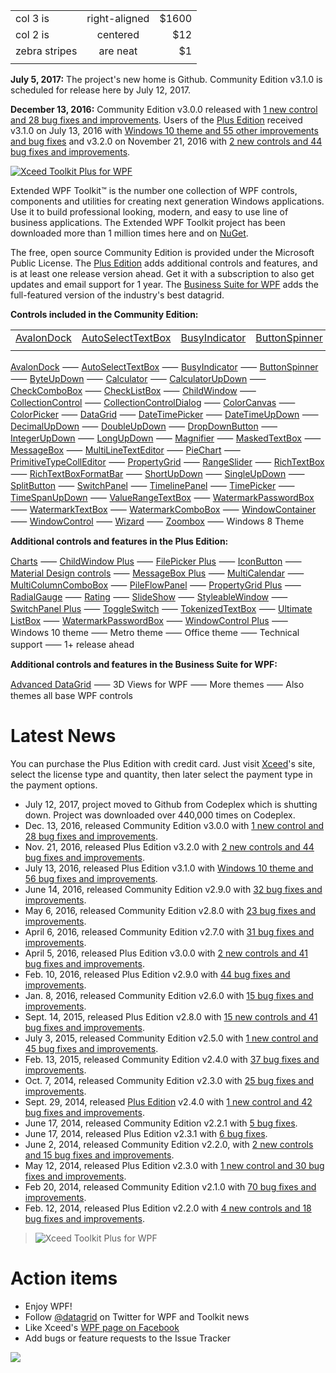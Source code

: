 ||||
| ------------- |:-------------:| -----:|
| col 3 is      | right-aligned | $1600 |
| col 2 is      | centered      |   $12 |
| zebra stripes | are neat      |    $1 |
||||

**July 5, 2017:** The project's new home is Github. Community Edition v3.1.0 is scheduled for release here by July 12, 2017. 

**December 13, 2016:** Community Edition v3.0.0 released with [1 new control and 28 bug fixes and improvements](http://wpftoolkit.codeplex.com/wikipage?title=Improvements300). Users of the [Plus Edition](http://wpftoolkit.codeplex.com/wikipage?title=Compare%20Editions) received v3.1.0 on July 13, 2016 with [Windows 10 theme and 55 other improvements and bug fixes](http://wpftoolkit.codeplex.com/wikipage?title=Improvements300#Plus310) and v3.2.0 on November 21, 2016 with [2 new controls and 44 bug fixes and improvements](http://wpftoolkit.codeplex.com/wikipage?title=Improvements300#Plus320).

[![Xceed Toolkit Plus for WPF][1]][2]

  [1]: https://user-images.githubusercontent.com/21266763/27752263-1db10e9c-5dae-11e7-92f8-93671674a8be.png
  [2]: ../../wiki/Xceed-Toolkit-Plus-for-WPF (Learn about Xceed Toolkit Plus for WPF here on Github)

Extended WPF Toolkit™ is the number one collection of WPF controls, components and utilities for creating next generation Windows applications. Use it to build professional looking, modern, and easy to use line of business applications. The Extended WPF Toolkit project has been downloaded more than 1 million times here and on [NuGet](http://www.nuget.org/packages/Extended.Wpf.Toolkit/).

The free, open source Community Edition is provided under the Microsoft Public License. The [Plus Edition](https://wpftoolkit.codeplex.com/wikipage?title=Compare%20Editions) adds additional controls and features, and is at least one release version ahead. Get it with a subscription to also get updates and email support for 1 year. The [Business Suite for WPF](https://xceed.com/xceed-business-suite-for-wpf/) adds the full-featured version of the industry's best datagrid.

**Controls included in the Community Edition:**

||||||
|:-------------:|:-------------:|:-------------:|:-------------:|:-------------:|
|[AvalonDock](../../wiki/AvalonDock)|[AutoSelectTextBox](../../wiki/AutoSelectTextBox)|[BusyIndicator](../../wiki/BusyIndicator)|[ButtonSpinner](../../wiki/ButtonSpinner)|[ByteUpDown](../../wiki/ByteUpDown)|
|||||


[AvalonDock](../../wiki/AvalonDock) ⸺
[AutoSelectTextBox](../../wiki/AutoSelectTextBox) ⸺ 
[BusyIndicator](../../wiki/BusyIndicator) ⸺
[ButtonSpinner](../../wiki/ButtonSpinner) ⸺
[ByteUpDown](../../wiki/ByteUpDown) ⸺
[Calculator](../../wiki/Calculator) ⸺
[CalculatorUpDown](../../wiki/CalculatorUpDown) ⸺
[CheckComboBox](../../wiki/CheckComboBox) ⸺
[CheckListBox](../../wiki/CheckListBox) ⸺
[ChildWindow](../../wiki/ChildWindow) ⸺
[CollectionControl](../../wiki/CollectionControl) ⸺
[CollectionControlDialog](../../wiki/CollectionControlDialog) ⸺ 
[ColorCanvas](../../wiki/ColorCanvas) ⸺
[ColorPicker](../../wiki/ColorPicker) ⸺
[DataGrid](../../wiki/DataGrid) ⸺
[DateTimePicker](../../wiki/DateTimePicker) ⸺
[DateTimeUpDown](../../wiki/DateTimeUpDown) ⸺
[DecimalUpDown](../../wiki/DecimalUpDown) ⸺
[DoubleUpDown](../../wiki/DoubleUpDown) ⸺
[DropDownButton](../../wiki/DropDownButton) ⸺
[IntegerUpDown](../../wiki/IntegerUpDown) ⸺
[LongUpDown](../../wiki/LongUpDown) ⸺
[Magnifier](../../wiki/Magnifier) ⸺
[MaskedTextBox](../../wiki/MaskedTextBox) ⸺
[MessageBox](../../wiki/MessageBox) ⸺
[MultiLineTextEditor](../../wiki/MultiLineTextEditor) ⸺
[PieChart](../../wiki/PieChart) ⸺
[PrimitiveTypeCollEditor](../../wiki/PrimitiveTypeCollectionEditor) ⸺
[PropertyGrid](../../wiki/PropertyGrid) ⸺
[RangeSlider](../../wiki/RangeSlider) ⸺
[RichTextBox](../../wiki/RichTextBox) ⸺
[RichTextBoxFormatBar](../../wiki/RichTextBoxFormatBar) ⸺
[ShortUpDown](../../wiki/ShortUpDown) ⸺
[SingleUpDown](../../wiki/SingleUpDown) ⸺
[SplitButton](../../wiki/SplitButton) ⸺
[SwitchPanel](../../wiki/SwitchPanel) ⸺
[TimelinePanel](../../wiki/TimelinePanel) ⸺
[TimePicker](../../wiki/TimePicker) ⸺
[TimeSpanUpDown](../../wiki/TimeSpanUpDown) ⸺
[ValueRangeTextBox](../../wiki/ValueRangeTextBox) ⸺
[WatermarkPasswordBox](../../wiki/WatermarkPasswordBox) ⸺
[WatermarkTextBox](../../wiki/WatermarkTextBox) ⸺
[WatermarkComboBox](../../wiki/WatermarkComboBox) ⸺
[WindowContainer](../../wiki/WindowContainer) ⸺
[WindowControl](../../wiki/WindowControl) ⸺
[Wizard](../../wiki/Wizard) ⸺
[Zoombox](../../wiki/Zoombox) ⸺
Windows 8 Theme

**Additional controls and features in the Plus Edition:**

[Charts](Charts) ⸺
[ChildWindow Plus](ChildWindow-Plus) ⸺
[FilePicker Plus](FilePicker-Plus) ⸺
[IconButton](IconButton) ⸺
[Material Design controls](Material-Design-controls) ⸺
[MessageBox Plus](MessageBox-Plus) ⸺
[MultiCalendar](MultiCalendar) ⸺
[MultiColumnComboBox](MultiColumnComboBox) ⸺
[PileFlowPanel](PileFlowPanel) ⸺
[PropertyGrid Plus](PropertyGrid-Plus) ⸺
[RadialGauge](RadialGauge) ⸺
[Rating](Rating) ⸺
[SlideShow](SlideShow) ⸺
[StyleableWindow](StyleableWindow) ⸺
[SwitchPanel Plus](SwitchPanel-Plus) ⸺
[ToggleSwitch](ToggleSwitch) ⸺
[TokenizedTextBox](TokenizedTextBox) ⸺
[Ultimate ListBox](Ultimate-ListBox) ⸺
[WatermarkPasswordBox](WatermarkPasswordBox) ⸺
[WindowControl Plus](WindowControl-Plus) ⸺
Windows 10 theme  ⸺
Metro theme  ⸺
Office theme  ⸺
Technical support  ⸺
1+ release ahead

**Additional controls and features in the Business Suite for WPF:**

[Advanced DataGrid](Advanced-DataGrid)  ⸺
3D Views for WPF  ⸺
More themes  ⸺
Also themes all base WPF controls 

# Latest News

You can purchase the Plus Edition with credit card. Just visit [Xceed](https://xceed.com/product/xceed-toolkit-plus-for-wpf/)'s site, select the license type and quantity, then later select the payment type in the payment options.

* July 12, 2017, project moved to Github from Codeplex which is shutting down. Project was downloaded over 440,000 times on Codeplex. 
* Dec. 13, 2016, released Community Edition v3.0.0 with [1 new control and 28 bug fixes and improvements](../../wiki/Improvements-in-v3.0.0).
* Nov. 21, 2016, released Plus Edition v3.2.0 with [2 new controls and 44 bug fixes and improvements](../../wiki/Improvements-in-v3.0.0#Plus320).
* July 13, 2016, released Plus Edition v3.1.0 with [Windows 10 theme and 56 bug fixes and improvements](../../wiki/Improvements-in-v2.9.0#Plus310).
* June 14, 2016, released Community Edition v2.9.0 with [32 bug fixes and improvements](../../wiki/Improvements-in-v2.9.0).
* May 6, 2016, released Community Edition v2.8.0 with [23 bug fixes and improvements](../../wiki/Improvements-in-v2.8.0).
* April 6, 2016, released Community Edition v2.7.0 with [31 bug fixes and improvements](../../wiki/Improvements-in-v2.7.0).
* April 5, 2016, released Plus Edition v3.0.0 with [2 new controls and 41 bug fixes and improvements](../../wiki/Improvements-in-v2.7.0#Plus300). 
* Feb. 10, 2016, released Plus Edition v2.9.0 with [44 bug fixes and improvements](../../wiki/Improvements-in-v2.7.0#Plus290). 
* Jan. 8, 2016, released Community Edition v2.6.0 with [15 bug fixes and improvements](../../wiki/Improvements-in-v2.6.0).
* Sept. 14, 2015, released Plus Edition v2.8.0 with [15 new controls and 41 bug fixes and improvements](../../wiki/Improvements-in-v2.6.0#Plus280). 
* July 3, 2015, released Community Edition v2.5.0 with [1 new control and 45 bug fixes and improvements](../../wiki/Improvements-in-v2.5.0#Community250).
* Feb. 13, 2015, released Community Edition v2.4.0 with [37 bug fixes and improvements](../../wiki/Improvements-in-v2.4.0#Community240).
* Oct. 7, 2014, released Community Edition v2.3.0 with [25 bug fixes and improvements](../../wiki/Improvements-in-v2.3.0#Community230).
* Sept. 29, 2014, released [Plus Edition](../../wiki/Xceed-Toolkit-Plus-for-WPF) v2.4.0 with [1 new control and 42 bug fixes and improvements](../../wiki/Improvements-in-v2.3.0#Plus240).
* June 17, 2014, released Community Edition v2.2.1 with [5 bug fixes](../../wiki/Improvements-in-v2.2.0#Community221).
* June 17, 2014, released Plus Edition v2.3.1 with [6 bug fixes](../../wiki/Improvements-in-v2.2.0#Plus231).
* June 2, 2014, released Community Edition v2.2.0, with [2 new controls and 15 bug fixes and improvements](../../wiki/Improvements-in-v2.2.0#Community220).
* May 12, 2014, released Plus Edition v2.3.0 with [1 new control and 30 bug fixes and improvements](../../wiki/Improvements-in-v2.2.0#Plus230).
* Feb 20, 2014, released Community Edition v2.1.0 with [70 bug fixes and improvements](../../wiki/Improvements-in-v2.1.0#Community210).
* Feb. 12, 2014, released Plus Edition v2.2.0 with [4 new controls and 18 bug fixes and improvements](../../wiki/Improvements-in-v2.2.0#Plus220). 

>![Xceed Toolkit Plus for WPF](Home_product_wpf_toolkit_plus_horizontal-300x53.png|https://xceed.com/xceed-toolkit-plus-for-wpf/)

# Action items

* Enjoy WPF!
* Follow [@datagrid](http://twitter.com/datagrid) on Twitter for WPF and Toolkit news
* Like Xceed's [WPF page on Facebook](http://facebook.com/datagrids)
* Add bugs or feature requests to the Issue Tracker

![](Home_community-full.png)
